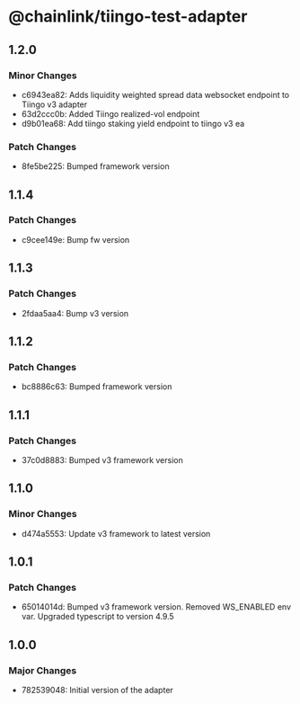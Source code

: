 # @chainlink/tiingo-test-adapter

## 1.2.0

### Minor Changes

- c6943ea82: Adds liquidity weighted spread data websocket endpoint to Tiingo v3 adapter
- 63d2ccc0b: Added Tiingo realized-vol endpoint
- d9b01ea68: Add tiingo staking yield endpoint to tiingo v3 ea

### Patch Changes

- 8fe5be225: Bumped framework version

## 1.1.4

### Patch Changes

- c9cee149e: Bump fw version

## 1.1.3

### Patch Changes

- 2fdaa5aa4: Bump v3 version

## 1.1.2

### Patch Changes

- bc8886c63: Bumped framework version

## 1.1.1

### Patch Changes

- 37c0d8883: Bumped v3 framework version

## 1.1.0

### Minor Changes

- d474a5553: Update v3 framework to latest version

## 1.0.1

### Patch Changes

- 65014014d: Bumped v3 framework version. Removed WS_ENABLED env var. Upgraded typescript to version 4.9.5

## 1.0.0

### Major Changes

- 782539048: Initial version of the adapter
